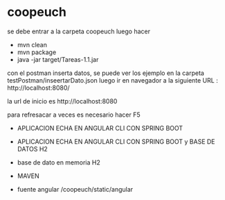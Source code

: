 # coopeuch

se debe entrar a la carpeta coopeuch
luego hacer
- mvn clean
- mvn package
- java -jar target/Tareas-1.1.jar

con  el postman inserta datos, se puede ver los ejemplo en la carpeta testPostman/inseertarDato.json 
luego ir en navegador a la siguiente URL : http://localhost:8080/

la url de inicio  es http://localhost:8080

para refresacar a veces es necesario hacer F5

- APLICACION ECHA EN ANGULAR CLI CON SPRING BOOT

- APLICACION ECHA EN ANGULAR CLI CON SPRING BOOT y BASE DE DATOS H2
- base de dato en memoria H2
- MAVEN
- fuente angular /coopeuch/static/angular